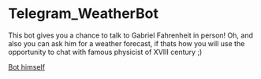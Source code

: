 # Telegram_WeatherBot
This bot gives you a chance to talk to Gabriel Fahrenheit in person! Oh, and also you can ask him for a weather forecast, if thats how you will use the opportunity to chat with famous physicist of XVIII century ;)

[Bot himself](t.me/ZvWeatherBot)
